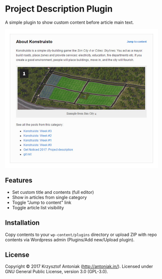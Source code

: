 # Project Description Plugin

A simple plugin to show custom content before article main text.

<p align="center">
  <img src="readme/preview.jpg" align="center" />
</p>

## Features

* Set custom title and contents (full editor)
* Show in articles from single category
* Toggle "Jump to content" link
* Toggle article list visibility

## Installation

Copy contents to your `wp-content/plugins` directory or upload ZIP with repo contents via Wordpress admin (Plugins/Add new/Upload plugin).

## License

Copyright © 2017 Krzysztof Antoniak (http://antoniak.in/). Licensed under GNU General Public License, version 3.0 (GPL-3.0).